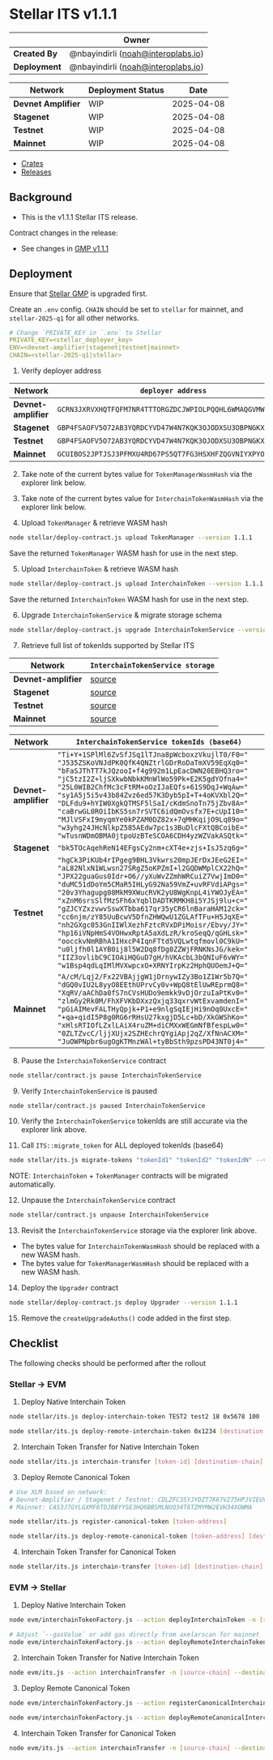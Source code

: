 # Stellar ITS v1.1.1

|                | **Owner**                            |
| -------------- | ------------------------------------ |
| **Created By** | @nbayindirli (<noah@interoplabs.io>)   |
| **Deployment** | @nbayindirli (<noah@interoplabs.io>)   |

| **Network**          | **Deployment Status** | **Date**   |
| -------------------- | --------------------- | ---------- |
| **Devnet Amplifier** | WIP                   | 2025-04-08 |
| **Stagenet**         | WIP                   | 2025-04-08 |
| **Testnet**          | WIP                   | 2025-04-08 |
| **Mainnet**          | WIP                   | 2025-04-08 |

- [Crates](https://crates.io/crates/stellar-interchain-token-service/1.1.1)
- [Releases](https://github.com/axelarnetwork/axelar-amplifier-stellar/releases/tag/stellar-interchain-token-service-v1.1.1)

## Background

- This is the v1.1.1 Stellar ITS release.

Contract changes in the release:

- See changes in [GMP v1.1.1](./2025-02-GMP-v1.1.1.md)

## Deployment

Ensure that [Stellar GMP](./2025-02-GMP-v1.1.1.md) is upgraded first.

Create an `.env` config. `CHAIN` should be set to `stellar` for mainnet, and `stellar-2025-q1` for all other networks.

```yaml
# Change `PRIVATE_KEY in `.env` to Stellar
PRIVATE_KEY=<stellar_deployer_key>
ENV=<devnet-amplifier|stagenet|testnet|mainnet>
CHAIN=<stellar-2025-q1|stellar>
```

1. Verify deployer address

| Network              | `deployer address`                                         |
| -------------------- | ---------------------------------------------------------- |
| **Devnet-amplifier** | `GCRN3JXRVXHQTFQFM7NR4TTTORGZDCJWPIOLPQQHL6WMAQGVMWSXJL3Q` |
| **Stagenet**         | `GBP4FSAOFV5O72AB3YQRDCYVD47W4N7KQK3OJODXSU3OBPNGKX4SQTJ3` |
| **Testnet**          | `GBP4FSAOFV5O72AB3YQRDCYVD47W4N7KQK3OJODXSU3OBPNGKX4SQTJ3` |
| **Mainnet**          | `GCUIBOS2JPTJSJ3PFMXU4RD67PS5QT7FG3HSXHFZQGVNIYXPYODKRJ7S` |

2. Take note of the current bytes value for `TokenManagerWasmHash` via the explorer link below.

3. Take note of the current bytes value for `InterchainTokenWasmHash` via the explorer link below.

4. Upload `TokenManager` & retrieve WASM hash

```bash
node stellar/deploy-contract.js upload TokenManager --version 1.1.1
```

Save the returned `TokenManager` WASM hash for use in the next step.

5. Upload `InterchainToken` & retrieve WASM hash

```bash
node stellar/deploy-contract.js upload InterchainToken --version 1.1.1
```

Save the returned `InterchainToken` WASM hash for use in the next step.

6. Upgrade `InterchainTokenService` & migrate storage schema

```bash
node stellar/deploy-contract.js upgrade InterchainTokenService --version 1.1.2 --migration-data '{"newTokenManagerWasmHash":"<new-token-manager-wasm-hash-bytes-from-above>","newInterchainTokenWasmHash":"<new-interchain-token-wasm-hash-bytes-from-above>"}'
```

7. Retrieve full list of tokenIds supported by Stellar ITS

| Network              | `InterchainTokenService storage`                           |
| -------------------- | ---------------------------------------------------------- |
| **Devnet-amplifier** | [source](https://stellar.expert/explorer/testnet/contract/CATNQHWMG4VOWPSWF4HXVW7ASDJNX7M7F6JLFC544T7ZMMXXAE2HUDTY/storage) |
| **Stagenet**         | [source](https://stellar.expert/explorer/testnet/contract/CBD5WIIZ3BR62DQWUON2SV556UYSHL3KLBTPRX54TWDYJGPMVLZUBXXP/storage) |
| **Testnet**          | [source](https://stellar.expert/explorer/testnet/contract/CCXT3EAQ7GPQTJWENU62SIFBQ3D4JMNQSB77KRPTGBJ7ZWBYESZQBZRK/storage) |
| **Mainnet**          | [source](https://stellar.expert/explorer/public/contract/CBDBMIOFHGWUFRYH3D3STI2DHBOWGDDBCRKQEUB4RGQEBVG74SEED6C6/storage) |

| Network              | `InterchainTokenService tokenIds (base64)`                 |
| -------------------- | ---------------------------------------------------------- |
| **Devnet-amplifier** | `"Ti+Y+1SPlMl6ZvSfJSq1lTJna8pWcboxzVkujlT0/F0=" "J535ZSKoVNJdPK0QfK4QNZtrlGDrRoDaTmXV59EqXq0=" "bFaSJThTT7kJQzooI+f4g992m1LpEacDWN20EBHQ3ro=" "jC5tzI2Z+ljSXkwbNbkKMnWlWo59Pk+E2K5gdYOfna4=" "25L0WIB2ChfMc3cFtRM+oOzIJaEQfs+61S9DqJ+WqAw=" "sy1A5j5i5v43b84Zvz6ed57K3Dyb5pI+T+4oKVXbl2Q=" "DLFdu9+hYIW0XgkQTMSF5lSaI/cKdmSnoTn75jZbv8A=" "caBrwGL0ROiIbKS5sn7rSVTC6idQmOvsfx7E+cUpI10=" "MJlVSFxI9myqmYe0kPZAM0DZ82x+7qMHKqijO9Lq89o=" "w3yhg24JHcNlkpZ585AEdw7pc1s3BuDlcFXtQBCoibE=" "wTusnWDmOBMA0jtpoUzBTeSCOA6CDH4yzWZVakASQtk="` |
| **Stagenet**         | `"bk5TOcAqehReN14EFgsCy2nm+cXT4e+zjs+IsJ5zq6g="` |
| **Testnet**          | `"hgCk3PiKUb4rIPgeg9BHL3Vkwrs20mpJErDxJEeG2EI=" "aL82NlxN1WLwsn27SRgZ5oKPZmI+l2GQDWMplCX22hQ=" "JPX22guaGus0Idr+O6//yXuWvZZmhWRCuiZ7VwjImD0=" "duMC51dDoYm5CMaR5IHLyG92Na59VmZ+uvRFVdiAPgs=" "20v3Yhagupg08MkM9XWucRVK2yU8WgKnpL4iYWOJyEA=" "xZnM6srsSlfMzSFh6xYqblDADTKRMKH8i5YJSj9lu+c=" "gZJCYZxzvwvSswXTbba617qr35yCR6lnBaraHAM12ck=" "cc6njm/zY85UuBcwV5DfnZHWQwU1ZGLAfTFu+H5JqXE=" "nh2GXgc053GnIIWlXezhFztcRVxDPiMoisr/Ebvy/JY=" "hp16iVNpHmS4VOHwxRptA5aXdLzR/kroSeqQ/qGHLsk=" "oocckvNmRBhA1IHxcP4IqnFTtd5VQLwtqfmovl0C9kU=" "u0ljfh0l1AYB0ij8l5W2Dq8fDg0ZZWjFRNKNsJG/kek=" "IIZ3ovlibC9CIOAiHQGuD7gH/hVKAcbL3bQNIuF6vWY=" "w1Bsp4qdLqIMlMVXwpcxO+XRNYIrpKz2HphQUOemJ+Q="` |
| **Mainnet**          | `"A/cM/Lqj2/Fx22VBAjjgW1jDrnywIZy3Bo1Z1Wr5b7Q=" "dGQ0vIU2L8yyO8EEthUPrvCy0v+WpQ8tElUwREprmQ8=" "XqRV/aAChDa0fS7nCVsHUDo9emkk9vDjOrzuIaPtKv0=" "zlmGy2Rk0M/FhXFVKbDXxzQxjq33qxrvWtExvamdenI=" "pGiAIMevFALTHyQpjk+P1+e9nlgSqIEjHi9nOq0UxcE=" "+qa+qidI5P8g0RG6rRHsU27kxgjD5Lc+bD/XkGWShKo=" "xHlsRTIOfLZxlLAiX4ruZM+diCMXxWEGmNfBfespLw0=" "0ZLTZvcC/ljjXUjx2SZHEchrQYgiApj2qZ/XfNnACXM=" "JuOWPNpbr6ugOgKTMnzWAl+tyBbSth9pzsPD43NT0j4="` |

8. Pause the `InterchainTokenService` contract

```bash
node stellar/contract.js pause InterchainTokenService
```

9. Verify `InterchainTokenService` is paused

```bash
node stellar/contract.js paused InterchainTokenService
```

10. Verify the `InterchainTokenService` tokenIds are still accurate via the explorer link above.

11. Call `ITS::migrate_token` for ALL deployed tokenIds (base64)

```bash
node stellar/its.js migrate-tokens "tokenId1" "tokenId2" "tokenIdN" --version 1.1.1
```

NOTE: `InterchainToken` + `TokenManager` contracts will be migrated automatically.

12. Unpause the `InterchainTokenService` contract

```bash
node stellar/contract.js unpause InterchainTokenService
```

13. Revisit the `InterchainTokenService` storage via the explorer link above.

- The bytes value for `InterchainTokenWasmHash` should be replaced with a new WASM hash.
- The bytes value for `TokenManagerWasmHash` should be replaced with a new WASM hash.

14. Deploy the `Upgrader` contract

```bash
node stellar/deploy-contract.js deploy Upgrader --version 1.1.1
```

15. Remove the `createUpgradeAuths()` code added in the first step.

## Checklist

The following checks should be performed after the rollout

### Stellar → EVM

1. Deploy Native Interchain Token

```bash
node stellar/its.js deploy-interchain-token TEST2 test2 18 0x5678 100

node stellar/its.js deploy-remote-interchain-token 0x1234 [destination-chain] --gas-amount 10000000
```

2. Interchain Token Transfer for Native Interchain Token

```bash
node stellar/its.js interchain-transfer [token-id] [destination-chain] [destination-address] [amount] --gas-amount 10000000
```

3. Deploy Remote Canonical Token

```bash
# Use XLM based on network:
# Devnet-Amplifier / Stagenet / Testnet: CDLZFC3SYJYDZT7K67VZ75HPJVIEUVNIXF47ZG2FB2RMQQVU2HHGCYSC
# Mainnet: CAS3J7GYLGXMF6TDJBBYYSE3HQ6BBSMLNUQ34T6TZMYMW2EVH34XOWMA

node stellar/its.js register-canonical-token [token-address]

node stellar/its.js deploy-remote-canonical-token [token-address] [destination-chain] --gas-amount 10000000
```

4. Interchain Token Transfer for Canonical Token

```bash
node stellar/its.js interchain-transfer [token-id] [destination-chain] [destination-address] [amount] --gas-amount 10000000
```

### EVM → Stellar

1. Deploy Native Interchain Token

```bash
node evm/interchainTokenFactory.js --action deployInterchainToken -n [source-chain] --destinationChain $CHAIN --salt "salt" --name "test" --symbol "TEST" --decimals 18

# Adjust `--gasValue` or add gas directly from axelarscan for mainnet
node evm/interchainTokenFactory.js --action deployRemoteInterchainToken -n [source-chain] --destinationChain $CHAIN --salt "salt" --gasValue 1000000000000000000
```

2. Interchain Token Transfer for Native Interchain Token

```bash
node evm/its.js --action interchainTransfer -n [source-chain] --destinationChain $CHAIN --destinationAddress [encoded-recipient] --tokenId [token-id] --amount [amount]
```

3. Deploy Remote Canonical Token

```bash
node evm/interchainTokenFactory.js --action registerCanonicalInterchainToken -n [source-chain] --destinationChain $CHAIN --tokenAddress [token-address]

node evm/interchainTokenFactory.js --action deployRemoteCanonicalInterchainToken -n [source-chain] --destinationChain $CHAIN --tokenAddress [token-address] --gasValue 1000000000000000000
```

4. Interchain Token Transfer for Canonical Token

```bash
node evm/its.js --action interchainTransfer -n [source-chain] --destinationChain $CHAIN --destinationAddress [encoded-recipient] --tokenId [token-id] --amount [amount] --gasValue 1000000000000000000
```
